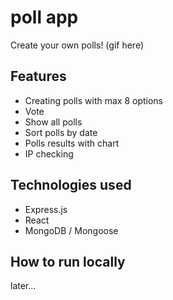 # poll app

Create your own polls!
(gif here)

## Features

* Creating polls with max 8 options
* Vote
* Show all polls
* Sort polls by date
* Polls results with chart
* IP checking

## Technologies used

* Express.js
* React
* MongoDB / Mongoose

## How to run locally

later...